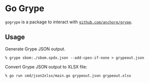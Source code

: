 # Go Grype

`gogrype` is a package to interact with [`github.com/anchore/grype`](https://github.com/anchore/grype).

## Usage

Generate Grype JSON output.

```
% grype sbom:./sbom.spdx.json --add-cpes-if-none > grypeout.json
```

Convert Grype JSON output to XLSX file:

```
% go run cmd/json2xlsx/main.go grypeout.json grypeout.xlsx
```